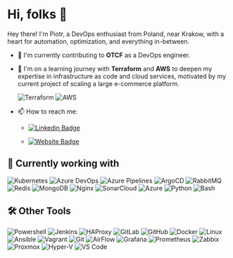# Hi, folks 👋

Hey there! I'm Piotr, a DevOps enthusiast from Poland, near Krakow, with a heart for automation, optimization, and everything in-between.

- 🏢 I'm currently contributing to **OTCF** as a DevOps engineer.
- 🌱 I'm on a learning journey with **Terraform** and **AWS** to deepen my expertise in infrastructure as code and cloud services, motivated by my current project of scaling a large e-commerce platform.

    ![Terraform](https://img.shields.io/badge/Learning-Terraform-623ce4?style=flat-square&logo=terraform&logoColor=white)
    ![AWS](https://img.shields.io/badge/Learning-AWS-FF9900?style=flat-square&logo=amazon-aws&logoColor=white)

- 📫 How to reach me:

  - [![Linkedin Badge](https://img.shields.io/badge/-Piotr-blue?style=plastic&logo=Linkedin&logoColor=white&link=https://www.linkedin.com/in/kmiecik-piotr-62920b125//)](https://www.linkedin.com/in/kmiecik-piotr-62920b125//)

  - [![Website Badge](https://img.shields.io/badge/Website-3b5998?style=plastic&logo=internet-explorer&logoColor=white&link=https://kmiecik.it)](https://kmiecik.it)

## 🔧 Currently working with

![Kubernetes](https://img.shields.io/badge/Kubernetes-326CE5?style=flat-square&logo=kubernetes&logoColor=white)
![Azure DevOps](https://img.shields.io/badge/Azure%20DevOps-2560E0?style=flat-square&logo=azuredevops)
![Azure Pipelines](https://img.shields.io/badge/Azure%20Pipelines-2560E0?style=flat-square&logo=azure-pipelines)
![ArgoCD](https://img.shields.io/badge/ArgoCD-FFFFFF?style=flat-square&logo=argo)
![RabbitMQ](https://img.shields.io/badge/RabbitMQ-black?style=flat-square&logo=rabbitmq)
![Redis](https://img.shields.io/badge/Redis-DC143C?style=flat-square&logo=redis)
![MongoDB](https://img.shields.io/badge/MongoDB-white?style=flat-square&logo=mongodb)
![Nginx](https://img.shields.io/badge/Nginx-009639?style=flat-square&logo=nginx)
![SonarCloud](https://img.shields.io/badge/SonarCloud-white?style=flat-square&logo=sonarcloud)
![Azure](https://img.shields.io/badge/Microsoft%20Azure-0078D4?style=flat-square&logo=microsoft-azure)
![Python](https://img.shields.io/badge/Python-3776AB?style=flat-square&logo=python&logoColor=ffffff)
![Bash](https://img.shields.io/badge/Bash-4EAA25?style=flat-square&logo=gnu-bash&logoColor=white)

## 🛠️ Other Tools

![Powershell](https://img.shields.io/badge/Powershell-5391FE?style=flat-square&logo=PowerShell&logoColor=white)
![Jenkins](https://img.shields.io/badge/Jenkins-FFFFFF?style=flat-square&logo=Jenkins)
![HAProxy](https://img.shields.io/badge/HAProxy-326CE5?style=flat-square&logo=HAProxy)
![GitLab](https://img.shields.io/badge/GitLab-FCA121?style=flat-square&logo=gitlab)
![GitHub](https://img.shields.io/badge/GitHub-181717?style=flat-square&logo=github)
![Docker](https://img.shields.io/badge/Docker-007ACC?style=flat-square&logo=docker)
![Linux](https://img.shields.io/badge/Linux-black?style=flat-square&logo=linux)
![Ansible](https://img.shields.io/badge/Ansible-DC143C?style=flat-square&logo=ansible)
![Vagrant](https://img.shields.io/badge/Vagrant-007ACC?style=flat-square&logo=vagrant)
![Git](https://img.shields.io/badge/Git-black?style=flat-square&logo=git)
![AirFlow](https://img.shields.io/badge/Apache%20Airflow-017CEE?style=flat-square&logo=apacheairflow)
![Grafana](https://img.shields.io/badge/Grafana-FFFFFF?style=flat-square&logo=grafana)
![Prometheus](https://img.shields.io/badge/Prometheus-FF8C00?style=flat-square&logo=Prometheus)
![Zabbix](https://img.shields.io/badge/Zabbix-DC143C?style=flat-square)
![Proxmox](https://img.shields.io/badge/Proxmox-FCA121?style=flat-square&logo=proxmox)
![Hyper-V](https://img.shields.io/badge/Hyper-007ACC?style=flat-square&logo=microsoft)
![VS Code](https://img.shields.io/badge/VS%20Code-007ACC?style=flat-square&logo=visual-studio-code)
